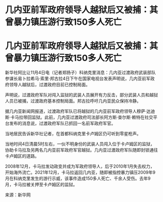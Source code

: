 # 几内亚前军政府领导人越狱后又被捕：其曾暴力镇压游行致150多人死亡

# 几内亚前军政府领导人越狱后又被捕：其曾暴力镇压游行致150多人死亡

新华社阿比让11月4日电（记者郑扬子）科纳克里消息：几内亚过渡政府武装部队参谋长易卜拉希马·索里·邦古拉4日下午在国家电视台发表声明说，几内亚前军政府领导人越狱后，过渡政府目前已控制局面。

声明说，过渡政府军队对闯入监狱的武装人员展开有力反击，部分武装人员和越狱人员已被捕，过渡政府基本控制局面。邦古拉呼吁几内亚民众保持冷静。

据几内亚新闻网报道，过渡政府军队已将越狱的几内亚前军政府领导人穆萨·达迪斯·卡马拉带回监狱。此前，几内亚过渡政府司法部长阿方斯·查尔斯·赖特在社交平台发布的消息说，过渡政府军队已抓回一名前军政府军官。

当地居民告诉新华社记者，在首都科纳克里卡卢姆区仍可听到零星枪声。

当地时间4日清晨5时左右，一伙不明身份的武装人员闯入位于卡卢姆区的监狱，协助卡马拉及另两名几内亚前军政府军官越狱。几内亚过渡政府军队随即封锁通往卡卢姆区的道路。

2008年12月，卡马拉发动政变并成为军政府领导人，后于2010年1月失去权力，开始海外流亡。2021年12月，卡马拉返回几内亚，随即被指控暴力镇压2009年9月在科纳克里发生的游行示威，该事件造成150多人死亡、千余人受伤。去年9月，卡马拉被关押至卡卢姆区的监狱。

来源：新华网

